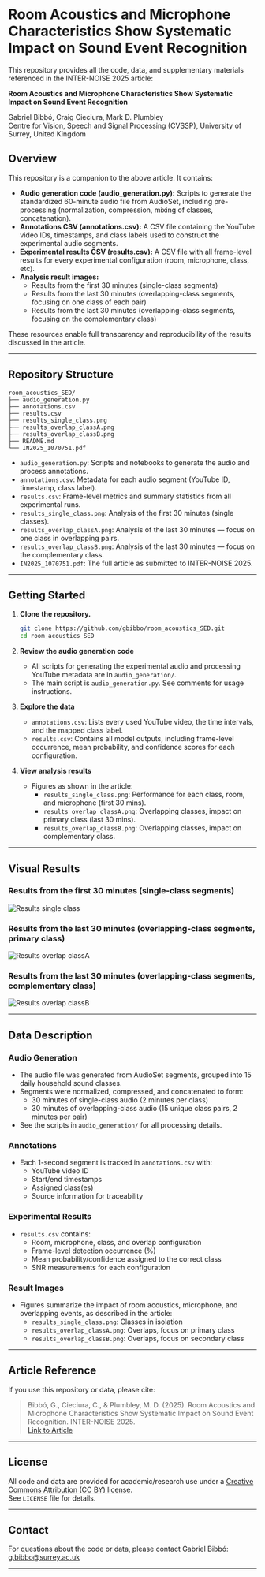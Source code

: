 # Room Acoustics and Microphone Characteristics Show Systematic Impact on Sound Event Recognition

This repository provides all the code, data, and supplementary materials referenced in the INTER-NOISE 2025 article:

**Room Acoustics and Microphone Characteristics Show Systematic Impact on Sound Event Recognition**

Gabriel Bibbó, Craig Cieciura, Mark D. Plumbley  
Centre for Vision, Speech and Signal Processing (CVSSP), University of Surrey, United Kingdom

## Overview

This repository is a companion to the above article. It contains:

- **Audio generation code (audio_generation.py):** Scripts to generate the standardized 60-minute audio file from AudioSet, including pre-processing (normalization, compression, mixing of classes, concatenation).
- **Annotations CSV (annotations.csv):** A CSV file containing the YouTube video IDs, timestamps, and class labels used to construct the experimental audio segments.
- **Experimental results CSV (results.csv):** A CSV file with all frame-level results for every experimental configuration (room, microphone, class, etc).
- **Analysis result images:**
  - Results from the first 30 minutes (single-class segments)
  - Results from the last 30 minutes (overlapping-class segments, focusing on one class of each pair)
  - Results from the last 30 minutes (overlapping-class segments, focusing on the complementary class)

These resources enable full transparency and reproducibility of the results discussed in the article.

---

## Repository Structure

```
room_acoustics_SED/
├── audio_generation.py
├── annotations.csv
├── results.csv
├── results_single_class.png
├── results_overlap_classA.png
├── results_overlap_classB.png
├── README.md
└── IN2025_1070751.pdf
```

- `audio_generation.py`: Scripts and notebooks to generate the audio and process annotations.
- `annotations.csv`: Metadata for each audio segment (YouTube ID, timestamp, class label).
- `results.csv`: Frame-level metrics and summary statistics from all experimental runs.
- `results_single_class.png`: Analysis of the first 30 minutes (single classes).
- `results_overlap_classA.png`: Analysis of the last 30 minutes — focus on one class in overlapping pairs.
- `results_overlap_classB.png`: Analysis of the last 30 minutes — focus on the complementary class.
- `IN2025_1070751.pdf`: The full article as submitted to INTER-NOISE 2025.

---

## Getting Started

1. **Clone the repository.**

   ```bash
   git clone https://github.com/gbibbo/room_acoustics_SED.git
   cd room_acoustics_SED
   ```

2. **Review the audio generation code**

   - All scripts for generating the experimental audio and processing YouTube metadata are in `audio_generation/`.
   - The main script is `audio_generation.py`. See comments for usage instructions.

3. **Explore the data**

   - `annotations.csv`: Lists every used YouTube video, the time intervals, and the mapped class label.
   - `results.csv`: Contains all model outputs, including frame-level occurrence, mean probability, and confidence scores for each configuration.

4. **View analysis results**

   - Figures as shown in the article:
     - `results_single_class.png`: Performance for each class, room, and microphone (first 30 mins).
     - `results_overlap_classA.png`: Overlapping classes, impact on primary class (last 30 mins).
     - `results_overlap_classB.png`: Overlapping classes, impact on complementary class.

---

## Visual Results

### Results from the first 30 minutes (single-class segments)
![Results single class](results_single_class.png)

### Results from the last 30 minutes (overlapping-class segments, primary class)
![Results overlap classA](results_overlap_classA.png)

### Results from the last 30 minutes (overlapping-class segments, complementary class)
![Results overlap classB](results_overlap_classB.png)

---

## Data Description

### Audio Generation

- The audio file was generated from AudioSet segments, grouped into 15 daily household sound classes.
- Segments were normalized, compressed, and concatenated to form:
  - 30 minutes of single-class audio (2 minutes per class)
  - 30 minutes of overlapping-class audio (15 unique class pairs, 2 minutes per pair)
- See the scripts in `audio_generation/` for all processing details.

### Annotations

- Each 1-second segment is tracked in `annotations.csv` with:
  - YouTube video ID
  - Start/end timestamps
  - Assigned class(es)
  - Source information for traceability

### Experimental Results

- `results.csv` contains:
  - Room, microphone, class, and overlap configuration
  - Frame-level detection occurrence (%)
  - Mean probability/confidence assigned to the correct class
  - SNR measurements for each configuration

### Result Images

- Figures summarize the impact of room acoustics, microphone, and overlapping events, as described in the article:
  - `results_single_class.png`: Classes in isolation
  - `results_overlap_classA.png`: Overlaps, focus on primary class
  - `results_overlap_classB.png`: Overlaps, focus on secondary class

---

## Article Reference

If you use this repository or data, please cite:

> Bibbó, G., Cieciura, C., & Plumbley, M. D. (2025). Room Acoustics and Microphone Characteristics Show Systematic Impact on Sound Event Recognition. INTER-NOISE 2025.  
> [Link to Article](IN2025_1070751.pdf)

---

## License

All code and data are provided for academic/research use under a [Creative Commons Attribution (CC BY) license](https://creativecommons.org/licenses/by/4.0/).  
See `LICENSE` file for details.

---

## Contact

For questions about the code or data, please contact Gabriel Bibbó: [g.bibbo@surrey.ac.uk](mailto:g.bibbo@surrey.ac.uk)

---
